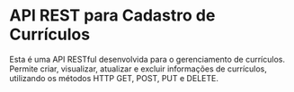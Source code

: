 # API REST para Cadastro de Currículos

Esta é uma API RESTful desenvolvida para o gerenciamento de currículos. Permite criar, visualizar, atualizar e excluir informações de currículos, utilizando os métodos HTTP GET, POST, PUT e DELETE.

